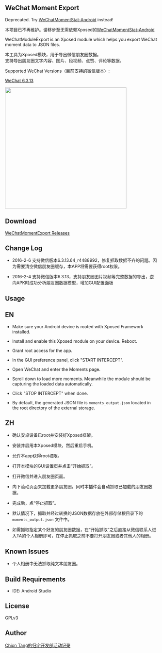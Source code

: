 WeChat Moment Export
--------------------
Deprecated. Try [WeChatMomentStat-Android](https://github.com/Chion82/WeChatMomentStat-Android) instead!

本项目已不再维护。请移步至无需依赖Xposed的[WeChatMomentStat-Android](https://github.com/Chion82/WeChatMomentStat-Android)

WeChatModuleExport is an Xposed module which helps you export WeChat moment data to JSON files.

本工具为Xposed模块，用于导出微信朋友圈数据。  
支持导出朋友圈文字内容、图片、段视频、点赞、评论等数据。

Supported WeChat Versions（目前支持的微信版本）:

[WeChat 6.3.13](https://github.com/Chion82/WeChatMomentExport/raw/master/weixin6313android740.apk)

<img src="https://raw.githubusercontent.com/Chion82/WeChatMomentExport/master/demo_1.jpg"  width="400px" >

Download
--------

[WeChatMomentExport Releases](https://github.com/Chion82/WeChatMomentExport/releases)  

Change Log
----------

* 2016-2-6 支持微信版本6.3.13.64_r4488992，修复抓取数据不齐的问题。因为需要清空微信朋友圈缓存，本APP将需要获得root权限。

* 2016-2-4 支持微信版本6.3.13，支持朋友圈图片视频等完整数据的导出，逆向APK时成功分析朋友圈数据模型，增加GUI配置面板

Usage
-----

## EN

* Make sure your Android device is rooted with Xposed Framework installed.

* Install and enable this Xposed module on your device. Reboot.

* Grant root access for the app.

* In the GUI preference panel, click "START INTERCEPT".

* Open WeChat and enter the Moments page.

* Scroll down to load more moments. Meanwhile the module should be capturing the loaded data automatically.

* Click "STOP INTERCEPT" when done.

* By default, the generated JSON file is ```moments_output.json``` located in the root directory of the external storage.

## ZH

* 确认安卓设备已root并安装好Xposed框架。

* 安装并启用本Xposed模块，然后重启手机。

* 允许本app获得root权限。

* 打开本模块的GUI设置页并点击“开始抓取”。

* 打开微信并进入朋友圈页面。

* 向下滚动页面来加载更多朋友圈。同时本插件会自动抓取已加载的朋友圈数据。

* 完成后，点“停止抓取”。

* 默认情况下，抓取并经过转换的JSON数据存放在外部存储根目录下的 ```moments_output.json``` 文件中。

* 如需抓取指定某个好友的朋友圈数据，在“开始抓取”之后直接从微信联系人进入TA的个人相册即可，在停止抓取之前不要打开朋友圈或者其他人的相册。

Known Issues
------------

* 个人相册中无法抓取纯文本朋友圈。

Build Requirements
------------------

* IDE: Android Studio

License
-------

GPLv3

Author
------

[Chion Tang的归宅开发部活动记录](https://blog.chionlab.moe)
